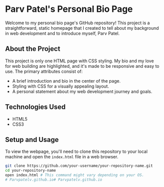 # Parv Patel's Personal Bio Page

Welcome to my personal bio page's GitHub repository! This project is a straightforward, static homepage that I created to tell about my background in web development and to introduce myself, Parv Patel.

## About the Project

This project is only one HTML page with CSS styling. My bio and my love for web building are highlighted, and it's made to be responsive and easy to use. The primary attributes consist of:

- A brief introduction and bio in the center of the page.
- Styling with CSS for a visually appealing layout.
- A personal statement about my web development journey and goals.

## Technologies Used

- HTML5
- CSS3

## Setup and Usage

To view the webpage, you'll need to clone this repository to your local machine and open the `index.html` file in a web browser.

```bash
git clone https://github.com/your-username/your-repository-name.git
cd your-repository-name
open index.html # This command might vary depending on your OS.
# Parvpatelv.github.io# Parvpatelv.github.io